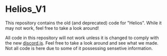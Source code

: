# Helios_V1
This repository contains the old (and deprecated) code for "Helios". While it may not work, feel free to take a look around!

All code in this repository will not work unless it is changed to comply with the new [discord.js](https://discord.js.org/#/). Feel free to take a look around and see what we made. Not all code is here due to some of it possessing sensetive information.
